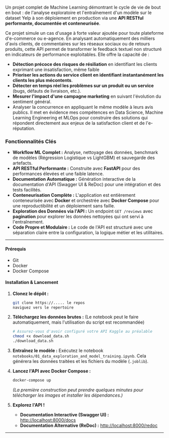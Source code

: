 Un projet complet de Machine Learning démontrant le cycle de vie de bout en bout : de l'analyse exploratoire et l'entraînement d'un modèle sur le dataset Yelp à son déploiement en production via une **API RESTful performante, documentée et conteneurisée**.

Ce projet simule un cas d'usage à forte valeur ajoutée pour toute plateforme d'e-commerce ou e-agence. En analysant automatiquement des milliers d'avis clients, de commentaires sur les réseaux sociaux ou de retours produits, cette API permet de transformer le feedback textuel non structuré en indicateurs de performance exploitables. Elle offre la capacité de :

- **Détection précoce des risques de résiliation** en identifiant les clients exprimant une insatisfaction, même faible
- **Prioriser les actions du service client en identifiant instantanément les clients les plus mécontents**.
- **Détecter en temps réel les problèmes sur un produit ou un service** (bugs, défauts de livraison, etc.).
- **Mesurer l'impact d'une campagne marketing** en suivant l'évolution du sentiment général.
- Analyser la concurrence en appliquant le même modèle à leurs avis publics.
Il met en évidence mes compétences en Data Science, Machine Learning Engineering et MLOps pour construire des solutions qui répondent directement aux enjeux de la satisfaction client et de l'e-réputation.

###  Fonctionnalités Clés

*   **Workflow ML Complet :** Analyse, nettoyage des données, benchmark de modèles (Régression Logistique vs LightGBM) et sauvegarde des artefacts.
*   **API RESTful Performante :** Construite avec **FastAPI** pour des performances élevées et une faible latence.
*   **Documentation Automatique :** Génération interactive de la documentation d'API (Swagger UI & ReDoc) pour une intégration et des tests facilités.
*   **Conteneurisation Complète :** L'application est entièrement conteneurisée avec **Docker** et orchestrée avec **Docker Compose** pour une reproductibilité et un déploiement sans faille.
*   **Exploration des Données via l'API :** Un endpoint `GET /reviews` avec **pagination** pour explorer les données nettoyées qui ont servi à l'entraînement.
*   **Code Propre et Modulaire :** Le code de l'API est structuré avec une séparation claire entre la configuration, la logique métier et les utilitaires.

---


#### Prérequis
*   Git
*   Docker
*   Docker Compose

#### Installation & Lancement

1.  **Clonez le dépôt :**
    ```bash
    git clone https://..... le repos
    naviguez vers le repertoire
    ```

2.  **Téléchargez les données brutes :**
    (Le notebook peut le faire automatiquement, mais l'utilisation du script est recommandée)
    ```bash
    # Assurez-vous d'avoir configuré votre API Kaggle au préalable
    chmod +x download_data.sh
    ./download_data.sh
    ```

3.  **Entraînez le modèle :**
    Exécutez le notebook `notebooks/01_data_exploration_and_model_training.ipynb`. Cela générera les données traitées et les fichiers du modèle (`.joblib`).

4.  **Lancez l'API avec Docker Compose :**
    ```bash
    docker-compose up
    ```
    *(La première construction peut prendre quelques minutes pour télécharger les images et installer les dépendances.)*

5.  **Explorez l'API !**
    *   **Documentation Interactive (Swagger UI) :** [http://localhost:8000/docs](http://localhost:8000/docs)
    *   **Documentation Alternative (ReDoc) :** [http://localhost:8000/redoc](http://localhost:8000/redoc)

---
